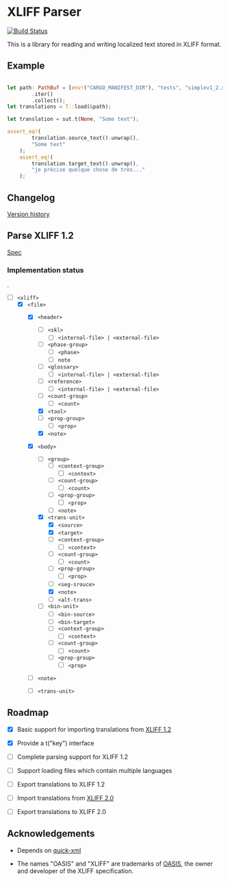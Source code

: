 XLIFF Parser
====================

[![Build Status](https://travis-ci.com/kkostov/hb-rs-xliff.svg?branch=master)](https://travis-ci.com/kkostov/hb-rs-xliff)

This is a library for reading and writing localized text stored in XLIFF format.


## Example

```rust no-run

let path: PathBuf = [env!("CARGO_MANIFEST_DIR"), "tests", "simplev1_2.xliff"]
        .iter()
        .collect();
let translations = T::load(&path);

let translation = sut.t(None, "Some text");

assert_eq!(
        translation.source_text().unwrap(),
        "Some text"
    );
    assert_eq!(
        translation.target_text().unwrap(),
        "je précise quelque chose de très..."
    );
```
## Changelog

[Version history](./CHANGELOG.md)

## Parse XLIFF 1.2

[Spec](http://docs.oasis-open.org/xliff/v1.2/os/xliff-core.html)


### Implementation status

.
- [ ] `<xliff>`  
    - [x] `<file>`
         - [x] `<header>`
            - [ ] `<skl>`
                - [ ] `<internal-file> | <external-file>`
            - [ ] `<phase-group>`
                - [ ] `<phase>`
                - [ ] `note`
            - [ ] `<glossary>`
                - [ ] `<internal-file> | <external-file>`
            - [ ] `<reference>`
                - [ ] `<internal-file> | <external-file>`
            - [ ] `<count-group>`
                - [ ] `<count>`
            - [x] `<tool>`
            - [ ] `<prop-group>`
                - [ ] `<prop>`
            - [x] `<note>`
         - [x] `<body>`
            - [ ] `<group>`
                - [ ] `<context-group>`
                    - [ ] `<context>`
                - [ ] `<count-group>`
                    - [ ] `<count>`
                - [ ] `<prop-group>`
                    - [ ] `<prop>`
                - [ ] `<note>`
            - [x] `<trans-unit>`
                - [x] `<source>`
                - [x] `<target>`
                - [ ] `<context-group>`
                    - [ ] `<context>`
                - [ ] `<count-group>`
                    - [ ] `<count>`
                - [ ] `<prop-group>`
                    - [ ] `<prop>`
                - [ ] `<seg-srouce>`
                - [x] `<note>`
                - [ ] `<alt-trans>`
            - [ ] `<bin-unit>`
                - [ ] `<bin-source>`
                - [ ] `<bin-target>`
                - [ ] `<context-group>`
                    - [ ] `<context>`
                - [ ] `<count-group>`
                    - [ ] `<count>`
                - [ ] `<prop-group>`
                    - [ ] `<prop>`
         - [ ] `<note>`
         - [ ] `<trans-unit>`
   

## Roadmap

- [x] Basic support for importing translations from [XLIFF 1.2](https://docs.oasis-open.org/xliff/v1.2/os/xliff-core.html)

- [x] Provide a t("key") interface

- [ ] Complete parsing support for XLIFF 1.2

- [ ] Support loading files which contain multiple languages

- [ ] Export translations to XLIFF 1.2

- [ ] Import translations from [XLIFF 2.0](http://docs.oasis-open.org/xliff/xliff-core/v2.0/xliff-core-v2.0.html)

- [ ] Export translations to XLIFF 2.0


## Acknowledgements

* Depends on [quick-xml](https://crates.io/crates/quick-xml)


* The names "OASIS" and "XLIFF" are trademarks of [OASIS](https://www.oasis-open.org/), 
the owner and developer of the XLIFF specification.
